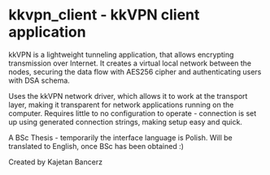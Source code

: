 kkvpn_client - kkVPN client application
=======================================

kkVPN is a lightweight tunneling application, that allows encrypting transmission over Internet. 
It creates a virtual local network between the nodes, securing the data flow with AES256 cipher
and authenticating users with DSA schema.

Uses the kkVPN network driver, which allows it to work at the transport layer, making it
transparent for network applications running on the computer. Requires little to no 
configuration to operate - connection is set up using generated connection strings, making
setup easy and quick.

A BSc Thesis - temporarily the interface language is Polish. Will be translated to English, once
BSc has been obtained :)

Created by Kajetan Bancerz

